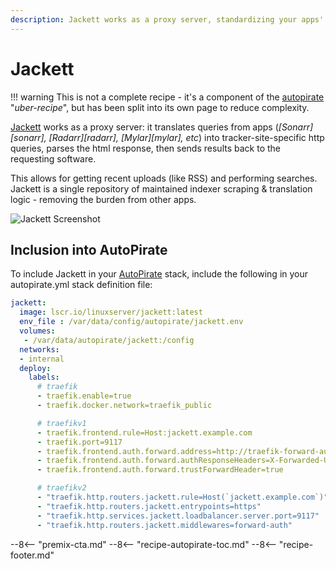 ```yaml
---
description: Jackett works as a proxy server, standardizing your apps' access to torrent indexers
---
```

# Jackett

!!! warning
    This is not a complete recipe - it's a component of the [autopirate](/recipes/autopirate/) "_uber-recipe_", but has been split into its own page to reduce complexity.

[Jackett](https://github.com/Jackett/Jackett) works as a proxy server: it translates queries from apps (*[Sonarr][sonarr], [Radarr][radarr], [Mylar][mylar], etc*) into tracker-site-specific http queries, parses the html response, then sends results back to the requesting software.

This allows for getting recent uploads (like RSS) and performing searches. Jackett is a single repository of maintained indexer scraping & translation logic - removing the burden from other apps.

![Jackett Screenshot](../../images/jackett.png)

## Inclusion into AutoPirate

To include Jackett in your [AutoPirate](/recipes/autopirate/) stack, include the following in your autopirate.yml stack definition file:

```yaml
jackett:
  image: lscr.io/linuxserver/jackett:latest
  env_file : /var/data/config/autopirate/jackett.env
  volumes:
   - /var/data/autopirate/jackett:/config
  networks:
  - internal
  deploy:
    labels:
      # traefik
      - traefik.enable=true
      - traefik.docker.network=traefik_public

      # traefikv1
      - traefik.frontend.rule=Host:jackett.example.com
      - traefik.port=9117    
      - traefik.frontend.auth.forward.address=http://traefik-forward-auth:4181
      - traefik.frontend.auth.forward.authResponseHeaders=X-Forwarded-User
      - traefik.frontend.auth.forward.trustForwardHeader=true        

      # traefikv2
      - "traefik.http.routers.jackett.rule=Host(`jackett.example.com`)"
      - "traefik.http.routers.jackett.entrypoints=https"
      - "traefik.http.services.jackett.loadbalancer.server.port=9117"
      - "traefik.http.routers.jackett.middlewares=forward-auth"

```

--8<-- "premix-cta.md"
--8<-- "recipe-autopirate-toc.md"
--8<-- "recipe-footer.md"

